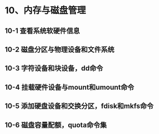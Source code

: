 # 10、内存与磁盘管理

## 10-1 查看系统软硬件信息



## 10-2 磁盘分区与物理设备和文件系统



## 10-3 字符设备和块设备，dd命令



## 10-4 挂载硬件设备与mount和umount命令



## 10-5 添加硬盘设备和交换分区，fdisk和mkfs命令



## 10-6 磁盘容量配额，quota命令集

